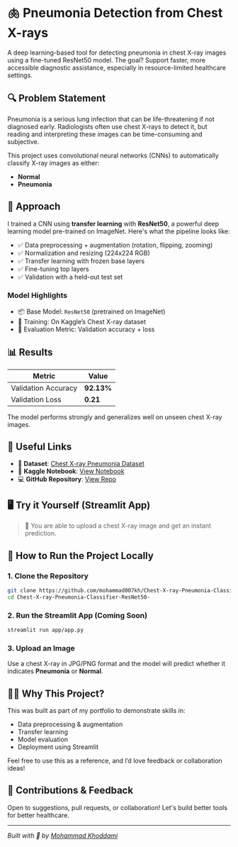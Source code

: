 
# 🫁 Pneumonia Detection from Chest X-rays

A deep learning-based tool for detecting pneumonia in chest X-ray images using a fine-tuned ResNet50 model. The goal? Support faster, more accessible diagnostic assistance, especially in resource-limited healthcare settings.

## 🔍 Problem Statement

Pneumonia is a serious lung infection that can be life-threatening if not diagnosed early. Radiologists often use chest X-rays to detect it, but reading and interpreting these images can be time-consuming and subjective.

This project uses convolutional neural networks (CNNs) to automatically classify X-ray images as either:

- **Normal**
- **Pneumonia**

## 🧠 Approach

I trained a CNN using **transfer learning** with **ResNet50**, a powerful deep learning model pre-trained on ImageNet. Here's what the pipeline looks like:

- ✅ Data preprocessing + augmentation (rotation, flipping, zooming)
- ✅ Normalization and resizing (224x224 RGB)
- ✅ Transfer learning with frozen base layers
- ✅ Fine-tuning top layers
- ✅ Validation with a held-out test set

### Model Highlights

- 📦 Base Model: `ResNet50` (pretrained on ImageNet)
- 🧪 Training: On Kaggle’s Chest X-ray dataset
- 🎯 Evaluation Metric: Validation accuracy + loss

## 📊 Results

| Metric              | Value        |
|---------------------|--------------|
| Validation Accuracy | **92.13%**   |
| Validation Loss     | **0.21**     |

The model performs strongly and generalizes well on unseen chest X-ray images.

## 🔗 Useful Links

- 📁 **Dataset**: [Chest X-ray Pneumonia Dataset](https://www.kaggle.com/datasets/paultimothymooney/chest-xray-pneumonia)
- 📓 **Kaggle Notebook**: [View Notebook](https://www.kaggle.com/code/mohammad007kh/chest-x-ray-pneumonia-classifier-resnet50/)
- 💻 **GitHub Repository**: [View Repo](https://github.com/mohammad007kh/Chest-X-ray-Pneumonia-Classifier-ResNet50-)

## 🖥️ Try it Yourself (Streamlit App)

> 🧪 You are able to upload a chest X-ray image and get an instant prediction.

## 🚀 How to Run the Project Locally

### 1. Clone the Repository

```bash
git clone https://github.com/mohammad007kh/Chest-X-ray-Pneumonia-Classifier-ResNet50-.git
cd Chest-X-ray-Pneumonia-Classifier-ResNet50-
```

### 2. Run the Streamlit App (Coming Soon)

```bash
streamlit run app/app.py
```

### 3. Upload an Image

Use a chest X-ray in JPG/PNG format and the model will predict whether it indicates **Pneumonia** or **Normal**.

## 🙋‍♂️ Why This Project?

This was built as part of my portfolio to demonstrate skills in:

- Data preprocessing & augmentation
- Transfer learning
- Model evaluation
- Deployment using Streamlit

Feel free to use this as a reference, and I’d love feedback or collaboration ideas!

## 🤝 Contributions & Feedback

Open to suggestions, pull requests, or collaboration! Let's build better tools for better healthcare.

---

*Built with 💙 by [Mohammad Khoddami](https://github.com/mohammad007kh)*
